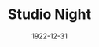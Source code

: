 ---
title: Studio Night
date: 1922-12-31
opening_date: 1922-12-31
approx_date: year
closing_date:
layout: productions
playbill:
Theatre: Theatre Jacksonville
cast:
- Aunt Polly At the Exposition: Adnah Duckworth
- Blackface Sketch: Jane Hopkins
- Cuthbert, Clarence and Claud:
  - E.S. Beauchamp-Nobbs
  - Ralph Cooper
  - Thomas Shuff
- Greater Love Hath No Maid: Morris Diamond
- Marionette Number:
  - Rose Baldwin
  - Vide Broward
  - Winifred Snowden
- The Man on the Curb - The Woman: Dore' Beauchamp-Nobbs
- The Man on the Curb - The Man: E.S. Beauchamp-Nobbs
crew:
- Stage Setting:
  - Mr. Charles Tharp
  - Mrs. Charles Tharp
---